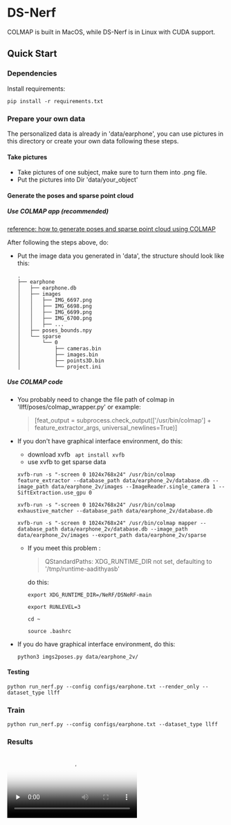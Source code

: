 # DS-Nerf
COLMAP is built in MacOS, while DS-Nerf is in Linux with CUDA support.

## Quick Start

### Dependencies

Install requirements:
```
pip install -r requirements.txt
```


### Prepare your own data

The personalized data is already in 'data/earphone', you can use pictures in this directory or create your own data following these steps.

#### Take pictures
- Take pictures of one subject, make sure to turn them into .png file.
- Put the pictures into Dir 'data/your_object'
    
#### Generate the poses and sparse point cloud

##### Use COLMAP app (recommended)
[reference: how to generate poses and sparse point cloud using COLMAP](https://blog.csdn.net/qq_40514113/article/details/131228304)

After following the steps above, do:

- Put the image data you generated in 'data', the structure should look like this:

    ```
    .
    ├── earphone
    │   ├── earphone.db
    │   ├── images
    │   │   ├── IMG_6697.png
    │   │   ├── IMG_6698.png
    │   │   ├── IMG_6699.png
    │   │   ├── IMG_6700.png
    │   │   ├── ...
    │   ├── poses_bounds.npy
    │   └── sparse
    │       └── 0
    │           ├── cameras.bin
    │           ├── images.bin
    │           ├── points3D.bin
    │           └── project.ini
    ```

##### Use COLMAP code
- You probably need to change the file path of colmap in 'llff/poses/colmap_wrapper.py'
  or example:
  > [feat_output = subprocess.check_output(['/usr/bin/colmap'] + feature_extractor_args, universal_newlines=True)]
- If you don't have graphical interface environment, do this:
  - download xvfb
  ``` apt install xvfb```
  - use xvfb to get sparse data
    
  ```xvfb-run -s "-screen 0 1024x768x24" /usr/bin/colmap feature_extractor --database_path data/earphone_2v/database.db --image_path data/earphone_2v/images --ImageReader.single_camera 1 --SiftExtraction.use_gpu 0```

  ```xvfb-run -s "-screen 0 1024x768x24" /usr/bin/colmap exhaustive_matcher --database_path data/earphone_2v/database.db```
  
  ```xvfb-run -s "-screen 0 1024x768x24" /usr/bin/colmap mapper --database_path data/earphone_2v/database.db --image_path data/earphone_2v/images --export_path data/earphone_2v/sparse```
  - If you meet this problem :
    > QStandardPaths: XDG_RUNTIME_DIR not set, defaulting to '/tmp/runtime-aadithyasb'
    
    do this:
    
    ```export XDG_RUNTIME_DIR=/NeRF/DSNeRF-main```
    
    ```export RUNLEVEL=3```
    
    ```cd ~```
    
    ```source .bashrc```

- If you do have graphical interface environment, do this:
  
  ```python3 imgs2poses.py data/earphone_2v/```
  
  
#### Testing
```python run_nerf.py --config configs/earphone.txt --render_only --dataset_type llff```

### Train
 ```python run_nerf.py --config configs/earphone.txt --dataset_type llff```

### Results
<video id="video" controls="" preload="none" poster="封面">
      <source id="mp4" src="https://github.com/oan-J/Nerf_Personalized_Data/blob/main/logs/earphone/earphone/earphone_spiral_010000_rgb.mp4" type="video/mp4">
</videos>
    
---

## Acknowledgments

[colmap](https://github.com/colmap/colmap)

[DS-Nerf](https://github.com/dunbar12138/DSNeRF)

